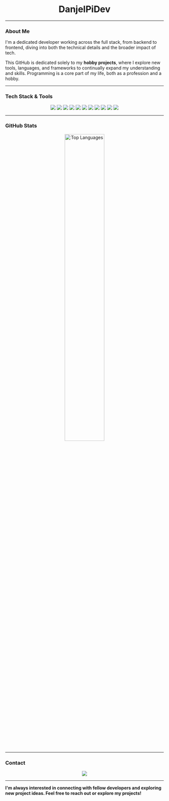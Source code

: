 <h1 align="center">DanjelPiDev</h1>

---

### About Me
I'm a dedicated developer working across the full stack, from backend to frontend, diving into both the technical details and the broader impact of tech.

This GitHub is dedicated solely to my **hobby projects**, where I explore new tools, languages, and frameworks to continually expand my understanding and skills. Programming is a core part of my life, both as a profession and a hobby.

---

### Tech Stack & Tools
<p align="center">
    <img src="https://img.shields.io/badge/-Python-3776AB?style=for-the-badge&logo=python&logoColor=white" />
    <img src="https://img.shields.io/badge/-Java-007396?style=for-the-badge&logo=java&logoColor=white" />
    <img src="https://img.shields.io/badge/-JavaScript-F7DF1E?style=for-the-badge&logo=javascript&logoColor=black" />
    <img src="https://img.shields.io/badge/-TypeScript-007ACC?style=for-the-badge&logo=typescript&logoColor=white" />
    <img src="https://img.shields.io/badge/-C++-00599C?style=for-the-badge&logo=cplusplus&logoColor=white" />
    <img src="https://img.shields.io/badge/-C%23-239120?style=for-the-badge&logo=csharp&logoColor=white" />
    <img src="https://img.shields.io/badge/-Spring%20Boot-6DB33F?style=for-the-badge&logo=spring&logoColor=white" />
    <img src="https://img.shields.io/badge/-React-61DAFB?style=for-the-badge&logo=react&logoColor=black" />
    <img src="https://img.shields.io/badge/-Angular-DD0031?style=for-the-badge&logo=angular&logoColor=white" />
    <img src="https://img.shields.io/badge/-Unity-000000?style=for-the-badge&logo=unity&logoColor=white" />
    <img src="https://img.shields.io/badge/-Unreal%20Engine-0E1128?style=for-the-badge&logo=unreal-engine&logoColor=white" />
</p>

---

### GitHub Stats
<div align="center">
    <img src="https://github-readme-stats.vercel.app/api/top-langs/?username=DanjelPiDev&theme=radical&layout=compact&langs_count=10" alt="Top Languages" width="50%" />
</div>

---

### Contact
<p align="center">
    <a href="mailto:nullpointerexcy@gmail.com"><img src="https://img.shields.io/badge/-Email-D14836?style=for-the-badge&logo=gmail&logoColor=white" /></a>
</p>

---

**I'm always interested in connecting with fellow developers and exploring new project ideas. Feel free to reach out or explore my projects!**

